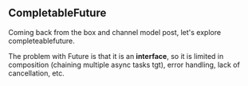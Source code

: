 ## CompletableFuture
Coming back from the box and channel model post, let's explore completeablefuture.

The problem with Future is that it is an **interface**, so it is limited in composition (chaining multiple async tasks tgt),
error handling, lack of cancellation, etc.

